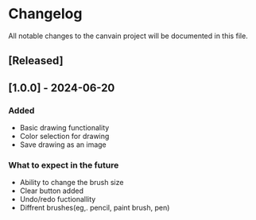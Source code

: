 # Changelog

All notable changes to the canvain project will be documented in this file.

## [Released]

## [1.0.0] - 2024-06-20
### Added
- Basic drawing functionality
- Color selection for drawing
- Save drawing as an image

### What to expect in the future
- Ability to change the brush size
- Clear button added
- Undo/redo fuctionallity
- Diffrent brushes(eg,. pencil, paint brush, pen)
